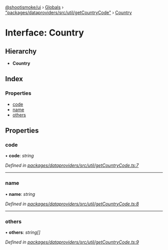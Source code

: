 [@shootismoke/ui](../README.md) › [Globals](../globals.md) › ["packages/dataproviders/src/util/getCountryCode"](../modules/_packages_dataproviders_src_util_getcountrycode_.md) › [Country](_packages_dataproviders_src_util_getcountrycode_.country.md)

# Interface: Country

## Hierarchy

* **Country**

## Index

### Properties

* [code](_packages_dataproviders_src_util_getcountrycode_.country.md#code)
* [name](_packages_dataproviders_src_util_getcountrycode_.country.md#name)
* [others](_packages_dataproviders_src_util_getcountrycode_.country.md#others)

## Properties

###  code

• **code**: *string*

*Defined in [packages/dataproviders/src/util/getCountryCode.ts:7](https://github.com/shootismoke/common/blob/af8195a/packages/dataproviders/src/util/getCountryCode.ts#L7)*

___

###  name

• **name**: *string*

*Defined in [packages/dataproviders/src/util/getCountryCode.ts:8](https://github.com/shootismoke/common/blob/af8195a/packages/dataproviders/src/util/getCountryCode.ts#L8)*

___

###  others

• **others**: *string[]*

*Defined in [packages/dataproviders/src/util/getCountryCode.ts:9](https://github.com/shootismoke/common/blob/af8195a/packages/dataproviders/src/util/getCountryCode.ts#L9)*
